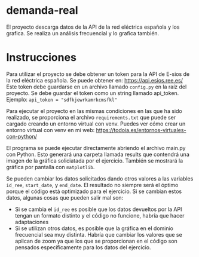 # demanda-real
El proyecto descarga datos de la API de la red eléctrica española y los grafica. Se realiza un análisis frecuencial y lo grafica también.

# Instrucciones
Para utilizar el proyecto se debe obtener un token para la API de E-sios de la red eléctrica española. Se puede obtener en: https://api.esios.ree.es/
Este token debe guardarse en un archivo llamado `config.py` en la raíz del proyecto. Se debe guardar el token como un string llamado api_token. Ejemplo: `api_token = "sdfkjewrkamrkcmsfkl"`

Para ejecutar el proyecto en las mismas condiciones en las que ha sido realizado, se proporciona el archivo `requirements.txt` que puede ser cargado creando un entorno virtual con venv. Puedes ver cómo crear un entorno virtual con venv en mi web: https://todoia.es/entornos-virtuales-con-python/

El programa se puede ejecutar directamente abriendo el archivo main.py con Python. Esto generará una carpeta llamada results que contendrá una imagen de la gráfica soliciatada por el ejercicio. También se mostrará la gráfica por pantalla con `matplotlib`. 

Se pueden cambiar los datos solicitados dando otros valores a las variables `id_ree`, `start_date`, y `end_date`. El resultado no siempre será el óptimo porque el código está optimizado para el ejercicio.
Si se cambian estos datos, algunas cosas que pueden salir mal son:
- Si se cambia el `id_ree` es posible que los datos devueltos por la API tengan un formato distinto y el código no funcione, habría que hacer adaptaciones
- Si se utilizan otros datos, es posible que la gráfica en el dominio frecuencial sea muy distinta. Habría que cambiar los valores que se aplican de zoom ya que los que se proporcionan en el código son pensados específicamente para los datos del ejercicio.